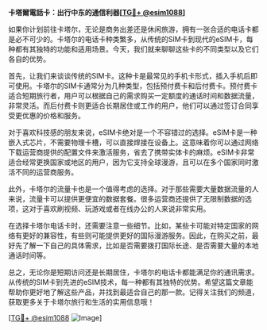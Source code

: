 **卡塔爾電話卡：出行中东的通信利器[[TG💪+ @esim1088](https://t.me/s/esim1088)]**

如果你计划前往卡塔尔，无论是商务出差还是休闲旅游，拥有一张合适的电话卡都是必不可少的。卡塔尔的电话卡种类繁多，从传统的SIM卡到现代的eSIM卡，每种都有其独特的功能和适用场景。今天，我们就来聊聊这些卡的不同类型以及它们各自的优势。

首先，让我们来谈谈传统的SIM卡。这种卡是最常见的手机卡形式，插入手机后即可使用。卡塔尔的SIM卡通常分为几种类型，包括预付费卡和后付费卡。预付费卡适合短期旅行者，用户可以根据自己的需求购买一定额度的通话时间和数据流量，非常灵活。而后付费卡则更适合长期居住或工作的用户，他们可以通过签订合同享受更优惠的价格和服务。

对于喜欢科技感的朋友来说，eSIM卡绝对是一个不容错过的选择。eSIM卡是一种嵌入式芯片，不需要物理卡槽，可以直接焊接在设备上。这意味着你可以通过网络下载运营商提供的配置文件来激活服务，省去了携带实体卡的麻烦。eSIM卡非常适合经常更换国家或地区的用户，因为它支持全球漫游，且可以在多个国家同时激活不同的运营商服务。

此外，卡塔尔的流量卡也是一个值得考虑的选择。对于那些需要大量数据流量的人来说，流量卡可以提供更便宜的数据套餐。很多运营商还提供了无限制数据的选项，这对于喜欢刷视频、玩游戏或者在线办公的人来说非常实用。

在选择卡塔尔电话卡时，还需要注意一些细节。比如，某些卡可能对特定国家的网络有更好的兼容性，有些则可能提供更好的国际漫游服务。因此，在购买之前，最好先了解一下自己的具体需求，比如是否需要拨打国际长途、是否需要大量的本地通话时间等。

总之，无论你是短期访问还是长期居住，卡塔尔的电话卡都能满足你的通讯需求。从传统的SIM卡到先进的eSIM技术，每一种都有其独特的优势。希望这篇文章能帮助你更好地了解这些产品，并找到最适合自己的那一款。记得关注我们的频道，获取更多关于卡塔尔旅行和生活的实用信息哦！

[[TG💪+ @esim1088](https://t.me/s/esim1088) ![Image](https://i.postimg.cc/4NQfJmqS/Snipaste-2025-05-13-00-14-12.png)]